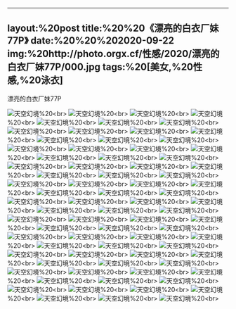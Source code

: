 ﻿---
layout:%20post
title:%20%20《漂亮的白衣厂妹77P》
date:%20%20%202020-09-22
img:%20http://photo.orgx.cf/性感/2020/漂亮的白衣厂妹77P/000.jpg
tags:%20[美女,%20性感,%20泳衣]
---

漂亮的白衣厂妹77P



![天空幻境](http://photo.orgx.cf/性感/2020/漂亮的白衣厂妹77P/001.jpg%20''天空幻境'')%20<br>
![天空幻境](http://photo.orgx.cf/性感/2020/漂亮的白衣厂妹77P/002.jpg%20''天空幻境'')%20<br>
![天空幻境](http://photo.orgx.cf/性感/2020/漂亮的白衣厂妹77P/003.jpg%20''天空幻境'')%20<br>
![天空幻境](http://photo.orgx.cf/性感/2020/漂亮的白衣厂妹77P/004.jpg%20''天空幻境'')%20<br>
![天空幻境](http://photo.orgx.cf/性感/2020/漂亮的白衣厂妹77P/005.jpg%20''天空幻境'')%20<br>
![天空幻境](http://photo.orgx.cf/性感/2020/漂亮的白衣厂妹77P/006.jpg%20''天空幻境'')%20<br>
![天空幻境](http://photo.orgx.cf/性感/2020/漂亮的白衣厂妹77P/007.jpg%20''天空幻境'')%20<br>
![天空幻境](http://photo.orgx.cf/性感/2020/漂亮的白衣厂妹77P/008.jpg%20''天空幻境'')%20<br>
![天空幻境](http://photo.orgx.cf/性感/2020/漂亮的白衣厂妹77P/009.jpg%20''天空幻境'')%20<br>
![天空幻境](http://photo.orgx.cf/性感/2020/漂亮的白衣厂妹77P/010.jpg%20''天空幻境'')%20<br>
![天空幻境](http://photo.orgx.cf/性感/2020/漂亮的白衣厂妹77P/011.jpg%20''天空幻境'')%20<br>
![天空幻境](http://photo.orgx.cf/性感/2020/漂亮的白衣厂妹77P/012.jpg%20''天空幻境'')%20<br>
![天空幻境](http://photo.orgx.cf/性感/2020/漂亮的白衣厂妹77P/013.jpg%20''天空幻境'')%20<br>
![天空幻境](http://photo.orgx.cf/性感/2020/漂亮的白衣厂妹77P/014.jpg%20''天空幻境'')%20<br>
![天空幻境](http://photo.orgx.cf/性感/2020/漂亮的白衣厂妹77P/015.jpg%20''天空幻境'')%20<br>
![天空幻境](http://photo.orgx.cf/性感/2020/漂亮的白衣厂妹77P/016.jpg%20''天空幻境'')%20<br>
![天空幻境](http://photo.orgx.cf/性感/2020/漂亮的白衣厂妹77P/017.jpg%20''天空幻境'')%20<br>
![天空幻境](http://photo.orgx.cf/性感/2020/漂亮的白衣厂妹77P/018.jpg%20''天空幻境'')%20<br>
![天空幻境](http://photo.orgx.cf/性感/2020/漂亮的白衣厂妹77P/019.jpg%20''天空幻境'')%20<br>
![天空幻境](http://photo.orgx.cf/性感/2020/漂亮的白衣厂妹77P/020.jpg%20''天空幻境'')%20<br>
![天空幻境](http://photo.orgx.cf/性感/2020/漂亮的白衣厂妹77P/021.jpg%20''天空幻境'')%20<br>
![天空幻境](http://photo.orgx.cf/性感/2020/漂亮的白衣厂妹77P/022.jpg%20''天空幻境'')%20<br>
![天空幻境](http://photo.orgx.cf/性感/2020/漂亮的白衣厂妹77P/023.jpg%20''天空幻境'')%20<br>
![天空幻境](http://photo.orgx.cf/性感/2020/漂亮的白衣厂妹77P/024.jpg%20''天空幻境'')%20<br>
![天空幻境](http://photo.orgx.cf/性感/2020/漂亮的白衣厂妹77P/025.jpg%20''天空幻境'')%20<br>
![天空幻境](http://photo.orgx.cf/性感/2020/漂亮的白衣厂妹77P/026.jpg%20''天空幻境'')%20<br>
![天空幻境](http://photo.orgx.cf/性感/2020/漂亮的白衣厂妹77P/027.jpg%20''天空幻境'')%20<br>
![天空幻境](http://photo.orgx.cf/性感/2020/漂亮的白衣厂妹77P/028.jpg%20''天空幻境'')%20<br>
![天空幻境](http://photo.orgx.cf/性感/2020/漂亮的白衣厂妹77P/029.jpg%20''天空幻境'')%20<br>
![天空幻境](http://photo.orgx.cf/性感/2020/漂亮的白衣厂妹77P/030.jpg%20''天空幻境'')%20<br>
![天空幻境](http://photo.orgx.cf/性感/2020/漂亮的白衣厂妹77P/031.jpg%20''天空幻境'')%20<br>
![天空幻境](http://photo.orgx.cf/性感/2020/漂亮的白衣厂妹77P/032.jpg%20''天空幻境'')%20<br>
![天空幻境](http://photo.orgx.cf/性感/2020/漂亮的白衣厂妹77P/033.jpg%20''天空幻境'')%20<br>
![天空幻境](http://photo.orgx.cf/性感/2020/漂亮的白衣厂妹77P/034.jpg%20''天空幻境'')%20<br>
![天空幻境](http://photo.orgx.cf/性感/2020/漂亮的白衣厂妹77P/035.jpg%20''天空幻境'')%20<br>
![天空幻境](http://photo.orgx.cf/性感/2020/漂亮的白衣厂妹77P/036.jpg%20''天空幻境'')%20<br>
![天空幻境](http://photo.orgx.cf/性感/2020/漂亮的白衣厂妹77P/037.jpg%20''天空幻境'')%20<br>
![天空幻境](http://photo.orgx.cf/性感/2020/漂亮的白衣厂妹77P/038.jpg%20''天空幻境'')%20<br>
![天空幻境](http://photo.orgx.cf/性感/2020/漂亮的白衣厂妹77P/039.jpg%20''天空幻境'')%20<br>
![天空幻境](http://photo.orgx.cf/性感/2020/漂亮的白衣厂妹77P/040.jpg%20''天空幻境'')%20<br>
![天空幻境](http://photo.orgx.cf/性感/2020/漂亮的白衣厂妹77P/041.jpg%20''天空幻境'')%20<br>
![天空幻境](http://photo.orgx.cf/性感/2020/漂亮的白衣厂妹77P/042.jpg%20''天空幻境'')%20<br>
![天空幻境](http://photo.orgx.cf/性感/2020/漂亮的白衣厂妹77P/043.jpg%20''天空幻境'')%20<br>
![天空幻境](http://photo.orgx.cf/性感/2020/漂亮的白衣厂妹77P/044.jpg%20''天空幻境'')%20<br>
![天空幻境](http://photo.orgx.cf/性感/2020/漂亮的白衣厂妹77P/045.jpg%20''天空幻境'')%20<br>
![天空幻境](http://photo.orgx.cf/性感/2020/漂亮的白衣厂妹77P/046.jpg%20''天空幻境'')%20<br>
![天空幻境](http://photo.orgx.cf/性感/2020/漂亮的白衣厂妹77P/047.jpg%20''天空幻境'')%20<br>
![天空幻境](http://photo.orgx.cf/性感/2020/漂亮的白衣厂妹77P/048.jpg%20''天空幻境'')%20<br>
![天空幻境](http://photo.orgx.cf/性感/2020/漂亮的白衣厂妹77P/049.jpg%20''天空幻境'')%20<br>
![天空幻境](http://photo.orgx.cf/性感/2020/漂亮的白衣厂妹77P/050.jpg%20''天空幻境'')%20<br>
![天空幻境](http://photo.orgx.cf/性感/2020/漂亮的白衣厂妹77P/051.jpg%20''天空幻境'')%20<br>
![天空幻境](http://photo.orgx.cf/性感/2020/漂亮的白衣厂妹77P/052.jpg%20''天空幻境'')%20<br>
![天空幻境](http://photo.orgx.cf/性感/2020/漂亮的白衣厂妹77P/053.jpg%20''天空幻境'')%20<br>
![天空幻境](http://photo.orgx.cf/性感/2020/漂亮的白衣厂妹77P/054.jpg%20''天空幻境'')%20<br>
![天空幻境](http://photo.orgx.cf/性感/2020/漂亮的白衣厂妹77P/055.jpg%20''天空幻境'')%20<br>
![天空幻境](http://photo.orgx.cf/性感/2020/漂亮的白衣厂妹77P/056.jpg%20''天空幻境'')%20<br>
![天空幻境](http://photo.orgx.cf/性感/2020/漂亮的白衣厂妹77P/057.jpg%20''天空幻境'')%20<br>
![天空幻境](http://photo.orgx.cf/性感/2020/漂亮的白衣厂妹77P/058.jpg%20''天空幻境'')%20<br>
![天空幻境](http://photo.orgx.cf/性感/2020/漂亮的白衣厂妹77P/059.jpg%20''天空幻境'')%20<br>
![天空幻境](http://photo.orgx.cf/性感/2020/漂亮的白衣厂妹77P/060.jpg%20''天空幻境'')%20<br>
![天空幻境](http://photo.orgx.cf/性感/2020/漂亮的白衣厂妹77P/061.jpg%20''天空幻境'')%20<br>
![天空幻境](http://photo.orgx.cf/性感/2020/漂亮的白衣厂妹77P/062.jpg%20''天空幻境'')%20<br>
![天空幻境](http://photo.orgx.cf/性感/2020/漂亮的白衣厂妹77P/063.jpg%20''天空幻境'')%20<br>
![天空幻境](http://photo.orgx.cf/性感/2020/漂亮的白衣厂妹77P/064.jpg%20''天空幻境'')%20<br>
![天空幻境](http://photo.orgx.cf/性感/2020/漂亮的白衣厂妹77P/065.jpg%20''天空幻境'')%20<br>
![天空幻境](http://photo.orgx.cf/性感/2020/漂亮的白衣厂妹77P/066.jpg%20''天空幻境'')%20<br>
![天空幻境](http://photo.orgx.cf/性感/2020/漂亮的白衣厂妹77P/067.jpg%20''天空幻境'')%20<br>
![天空幻境](http://photo.orgx.cf/性感/2020/漂亮的白衣厂妹77P/068.jpg%20''天空幻境'')%20<br>
![天空幻境](http://photo.orgx.cf/性感/2020/漂亮的白衣厂妹77P/069.jpg%20''天空幻境'')%20<br>
![天空幻境](http://photo.orgx.cf/性感/2020/漂亮的白衣厂妹77P/070.jpg%20''天空幻境'')%20<br>
![天空幻境](http://photo.orgx.cf/性感/2020/漂亮的白衣厂妹77P/071.jpg%20''天空幻境'')%20<br>
![天空幻境](http://photo.orgx.cf/性感/2020/漂亮的白衣厂妹77P/072.jpg%20''天空幻境'')%20<br>
![天空幻境](http://photo.orgx.cf/性感/2020/漂亮的白衣厂妹77P/073.jpg%20''天空幻境'')%20<br>
![天空幻境](http://photo.orgx.cf/性感/2020/漂亮的白衣厂妹77P/074.jpg%20''天空幻境'')%20<br>
![天空幻境](http://photo.orgx.cf/性感/2020/漂亮的白衣厂妹77P/075.jpg%20''天空幻境'')%20<br>
![天空幻境](http://photo.orgx.cf/性感/2020/漂亮的白衣厂妹77P/076.jpg%20''天空幻境'')%20<br>
![天空幻境](http://photo.orgx.cf/性感/2020/漂亮的白衣厂妹77P/077.jpg%20''天空幻境'')%20<br>